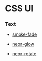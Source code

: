 # CSS UI


### Text

   - [smoke-fade](https://shashanksirmour.github.io/css_ui/text_animations/smoke-fade/)
   
   - [neon-glow](https://shashanksirmour.github.io/css_ui/text_animations/neon-glow/)
  
   - [neon-rotate](https://shashanksirmour.github.io/css_ui/text_animations/neon-rotate/)

